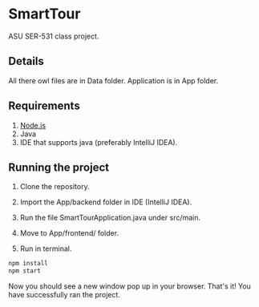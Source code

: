 # SmartTour

ASU SER-531 class project.

## Details

All there owl files are in Data folder.
Application is in App folder.

## Requirements
1. [Node.js](https://nodejs.org/en/)
2. Java 
3. IDE that supports java (preferably IntelliJ IDEA).

## Running the project

1. Clone the repository.
2. Import the App/backend folder in IDE (IntelliJ IDEA).
3. Run the file SmartTourApplication.java under src/main.

4. Move to App/frontend/ folder.
5. Run in terminal.
```bash
npm install
npm start
```

Now you should see a new window pop up in your browser. That's it! You have successfully ran the project.
